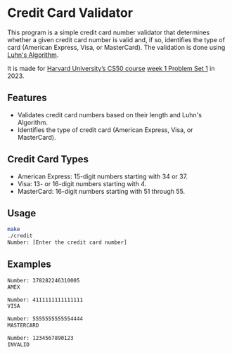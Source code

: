 # Credit Card Validator
This program is a simple credit card number validator that determines whether a given credit card number is valid and, if so, identifies the type of card (American Express, Visa, or MasterCard). The validation is done using [Luhn's Algorithm](https://en.wikipedia.org/wiki/Luhn_algorithm).

It is made for [Harvard University’s CS50 course](https://cs50.harvard.edu/x/2023/) [week 1 Problem Set 1](https://cs50.harvard.edu/x/2023/psets/1/credit/) in 2023.

## Features
* Validates credit card numbers based on their length and Luhn's Algorithm.
* Identifies the type of credit card (American Express, Visa, or MasterCard).

## Credit Card Types
* American Express: 15-digit numbers starting with 34 or 37.
* Visa: 13- or 16-digit numbers starting with 4.
* MasterCard: 16-digit numbers starting with 51 through 55.

## Usage
```bash
make
./credit
Number: [Enter the credit card number]
```

## Examples
```bash
Number: 378282246310005
AMEX

Number: 4111111111111111
VISA

Number: 5555555555554444
MASTERCARD

Number: 1234567890123
INVALID
```
